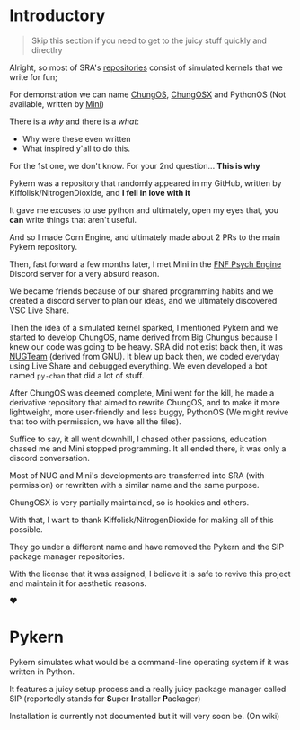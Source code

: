 # Introductory
> Skip this section if you need to get to the juicy stuff quickly and directlry

Alright, so most of SRA's [repositories](https://github.com/orgs/Special-Rocket-Agents/repositories) consist of simulated kernels that we write for fun; 

For demonstration we can name [ChungOS](https://github.com/Special-Rocket-Agents/ChungOS), [ChungOSX](https://github.com/Special-Rocket-Agents/ChungOSX) and PythonOS (Not available, written by [Mini](https://github.com/Iemane291))

There is a _why_ and there is a _what_:
- Why were these even written
- What inspired y'all to do this.

For the 1st one, we don't know. For your 2nd question... **This is why**

Pykern was a repository that randomly appeared in my GitHub, written by Kiffolisk/NitrogenDioxide, and **I fell in love with it**

It gave me excuses to use python and ultimately, open my eyes that, you **can** write things that aren't useful.

And so I made Corn Engine, and ultimately made about 2 PRs to the main Pykern repository.

Then, fast forward a few months later, I met Mini in the [FNF Psych Engine](https://github.com/ShadowMario/FNF-PsychEngine) Discord server for a very absurd reason.

We became friends because of our shared programming habits and we created a discord server to plan our ideas, and we ultimately discovered VSC Live Share.

Then the idea of a simulated kernel sparked, I mentioned Pykern and we started to develop ChungOS, name derived from Big Chungus because I knew our code was going to be heavy. SRA did not exist back then, it was [NUGTeam](https://github.com/NUGTeam) (derived from GNU). It blew up back then, we coded everyday using Live Share and debugged everything. We even developed a bot named `py-chan` that did a lot of stuff.

After ChungOS was deemed complete, Mini went for the kill, he made a derivative repository that aimed to rewrite ChungOS, and to make it more lightweight, more user-friendly and less buggy, PythonOS (We might revive that too with permission, we have all the files).

Suffice to say, it all went downhill, I chased other passions, education chased me and Mini stopped programming. It all ended there, it was only a discord conversation.

Most of NUG and Mini's developments are transferred into SRA (with permission) or rewritten with a similar name and the same purpose.

ChungOSX is very partially maintained, so is hookies and others.

With that, I want to thank Kiffolisk/NitrogenDioxide for making all of this possible.

They go under a different name and have removed the Pykern and the SIP package manager repositories.

With the license that it was assigned, I believe it is safe to revive this project and maintain it for aesthetic reasons.

❤️

# Pykern
Pykern simulates what would be a command-line operating system if it was written in Python.

It features a juicy setup process and a really juicy package manager called SIP (reportedly stands for **S**uper **I**nstaller **P**ackager)

Installation is currently not documented but it will very soon be. (On wiki)
